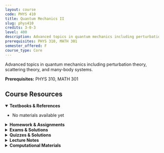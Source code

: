 ```yaml
---
layout: course
code: PHYS 410
title: Quantum Mechanics II
slug: phys410
credits: 3-0-3
level: 400
description: Advanced topics in quantum mechanics including perturbation theory, scattering theory, and many-body systems.
prerequisites: PHYS 310, MATH 301
semester_offered: F
course_type: Core
---
```


Advanced topics in quantum mechanics including perturbation theory, scattering theory, and many-body systems.

**Prerequisites:** PHYS 310, MATH 301

## <i class="fas fa-book"></i> Course Resources

<details open>
<summary><strong><i class="fas fa-book"></i> Textbooks & References</strong></summary>
<ul>
<li>No materials available yet</li>
</ul>
</details>

<details>
<summary><strong><i class="fas fa-file-alt"></i> Homework & Assignments</strong></summary>
<ul>
<li><a href="/assets/resources/core/phys410/homework/NHW 1.pdf">Numerical Homework 1</a></li>
<li><a href="/assets/resources/core/phys410/homework/Numerical Homework II.docx">Numerical Homework 2</a></li>
<li><a href="/assets/resources/core/phys410/410NHW1.pdf">Homework 1 (Original)</a></li>
<li><a href="/assets/resources/core/phys410/410NHW2.pdf">Homework 2 (Original)</a></li>
<li><a href="/assets/resources/core/phys410/8.19.pdf">Problem 8.19</a></li>
</ul>
</details>

<details>
<summary><strong><i class="fas fa-chart-bar"></i> Exams & Solutions</strong></summary>
<ul>
<li>No materials available yet</li>
</ul>
</details>

<details>
<summary><strong><i class="fas fa-check-circle"></i> Quizzes & Solutions</strong></summary>
<ul>
<li>No materials available yet</li>
</ul>
</details>

<details>
<summary><strong><i class="fas fa-book-open"></i> Lecture Notes</strong></summary>
<ul>
<li><a href="/assets/resources/core/phys410/Ch11_Summary.pdf">Chapter 11 Summary</a></li>
<li><a href="/assets/resources/core/phys410/Limitations of Perturbation Theory.pdf">Limitations of Perturbation Theory</a></li>
</ul>
</details>

<details>
<summary><strong><i class="fas fa-laptop-code"></i> Computational Materials</strong></summary>
<ul>
<li><a href="/assets/resources/core/phys410/NumericalSchrodingerEquation.nb">Numerical Schrödinger Equation</a></li>
<li><a href="/assets/resources/core/phys410/TransferMatrixApproach.nb">Transfer Matrix Approach</a></li>
</ul>
</details>